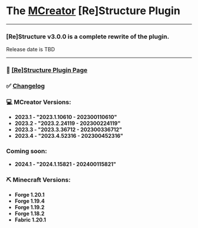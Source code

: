 # The [MCreator](https://mcreator.net/) [Re]Structure Plugin

<hr>

### [Re]Structure v3.0.0 is a complete rewrite of the plugin.
Release date is TBD

<hr>

### 🔗 [[Re]Structure Plugin Page](https://mcreator.net/plugin/100952/restructure)
### ✅ [Changelog](versioning.md)
### 💻 MCreator Versions:
- **2023.1 - "2023.1.10610 - 202300110610"**
- **2023.2 - "2023.2.24119 - 202300224119"**
- **2023.3 - "2023.3.36712 - 202300336712"**
- **2023.4 - "2023.4.52316 - 202300452316"**

### Coming soon:
- **2024.1 - "2024.1.15821 - 202400115821"**

### ⛏️ Minecraft Versions:
- **Forge 1.20.1**
- **Forge 1.19.4**
- **Forge 1.19.2**
- **Forge 1.18.2**
- **Fabric 1.20.1**
